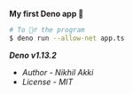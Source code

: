 **My first Deno app 🌈**

```bash
# To 🏃‍♂️ the program 
$ deno run --allow-net app.ts
```

_**Deno v1.13.2**_

- _Author - Nikhil Akki_
- _License - MIT_
